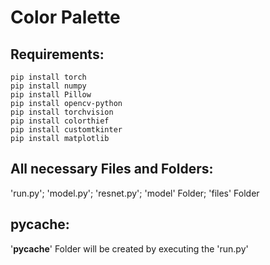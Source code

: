 # Color Palette

## Requirements:
    pip install torch
    pip install numpy
    pip install Pillow
    pip install opencv-python
    pip install torchvision
    pip install colorthief
    pip install customtkinter
    pip install matplotlib

## All necessary Files and Folders:
'run.py'; 'model.py'; 'resnet.py'; 
'model' Folder; 'files' Folder

##  pycache:
'__pycache__' Folder will be created by executing the 'run.py'
